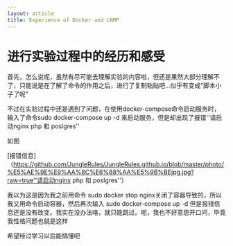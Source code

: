 ```yaml
---
layout: article
title: Experience of Docker and LNMP
---
```


 # 进行实验过程中的经历和感受

首先，怎么说呢，虽然有尽可能去理解实验的内容啦，但还是果然大部分理解不了，只能说是在了解了命令的作用之后，进行了复制粘贴吧...似乎有变成“脚本小子了呢”

不过在实验过程中还是遇到了问题，在使用docker-compose命令启动服务时，输入了命令sudo docker-compose up -d 来启动服务，但是却出现了报错''请启动nginx php 和 poslgres''

如图

[报错信息]（https://github.com/JungleRules/JungleRules.github.io/blob/master/photo/%E5%AE%9E%E9%AA%8C%E6%88%AA%E5%9B%BEjpg.jpg?raw=true''请启动nginx php 和 poslgres''）

我以为这是因为我之前用命令 sudo docker stop nginx关闭了容器导致的，所以我又用命令启动容器，然后再次输入 sudo docker-compose up -d 但是报错信息还是没有改变。我实在没办法咯，就只能跳过。呃，我也不好意思开口问，毕竟我性格问题也就是这样

希望经过学习以后能搞懂吧





